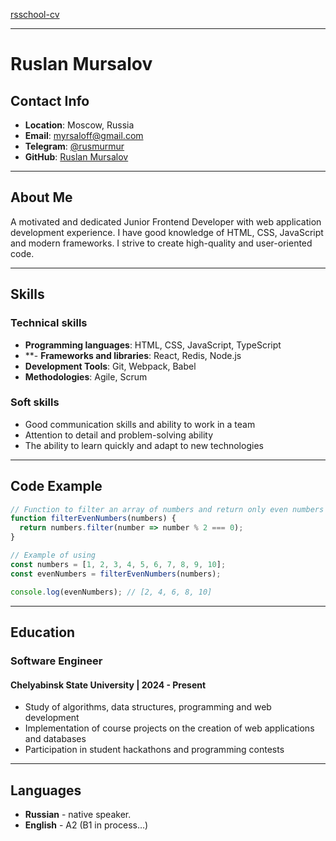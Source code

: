 [rsschool-cv](https://github.com/rusmurmur/rsschool-cv)

---

# Ruslan Mursalov

## Contact Info
- **Location**: Moscow, Russia
- **Email**: myrsaloff@gmail.com
- **Telegram**: [@rusmurmur](https://t.me/rusmurmur)
- **GitHub**: [Ruslan Mursalov](https://github.com/rusmurmur)

---

## About Me

A motivated and dedicated Junior Frontend Developer with web application development experience. I have good knowledge of HTML, CSS, JavaScript and modern frameworks. I strive to create high-quality and user-oriented code.

---

## Skills

### **Technical skills**
- **Programming languages**: HTML, CSS, JavaScript, TypeScript
- **- **Frameworks and libraries**: React, Redis, Node.js
- **Development Tools**: Git, Webpack, Babel
- **Methodologies**: Agile, Scrum

### **Soft skills**
- Good communication skills and ability to work in a team
- Attention to detail and problem-solving ability
- The ability to learn quickly and adapt to new technologies

---

## Code Example
```javascript
// Function to filter an array of numbers and return only even numbers
function filterEvenNumbers(numbers) {
  return numbers.filter(number => number % 2 === 0);
}

// Example of using
const numbers = [1, 2, 3, 4, 5, 6, 7, 8, 9, 10];
const evenNumbers = filterEvenNumbers(numbers);

console.log(evenNumbers); // [2, 4, 6, 8, 10]
```

---

## Education

### **Software Engineer**
#### Chelyabinsk State University | 2024 - Present
- Study of algorithms, data structures, programming and web development
- Implementation of course projects on the creation of web applications and databases
- Participation in student hackathons and programming contests

---

## Languages

- **Russian** - native speaker.
- **English** - A2 (B1 in process…)

